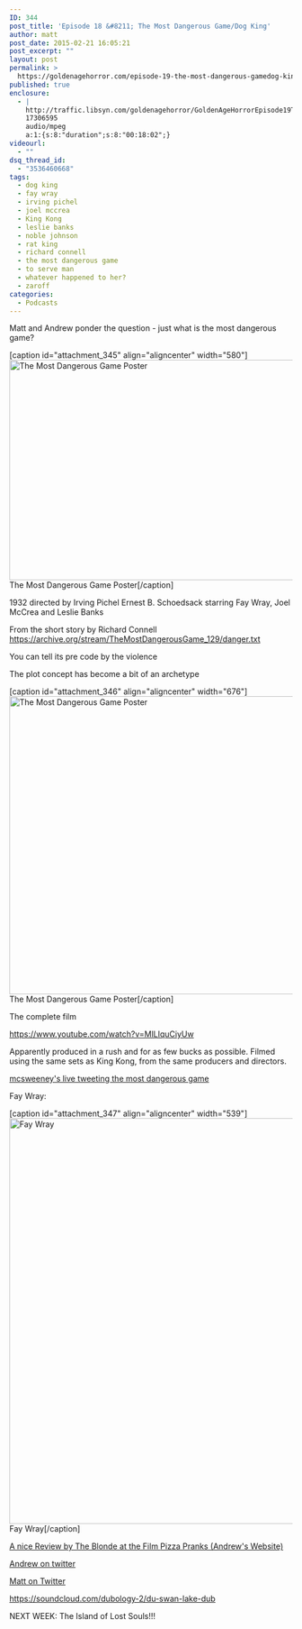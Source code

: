 ```yaml
---
ID: 344
post_title: 'Episode 18 &#8211; The Most Dangerous Game/Dog King'
author: matt
post_date: 2015-02-21 16:05:21
post_excerpt: ""
layout: post
permalink: >
  https://goldenagehorror.com/episode-19-the-most-dangerous-gamedog-king/
published: true
enclosure:
  - |
    http://traffic.libsyn.com/goldenagehorror/GoldenAgeHorrorEpisode19The_Most_Dangerous_Game.mp3
    17306595
    audio/mpeg
    a:1:{s:8:"duration";s:8:"00:18:02";}
videourl:
  - ""
dsq_thread_id:
  - "3536460668"
tags:
  - dog king
  - fay wray
  - irving pichel
  - joel mccrea
  - King Kong
  - leslie banks
  - noble johnson
  - rat king
  - richard connell
  - the most dangerous game
  - to serve man
  - whatever happened to her?
  - zaroff
categories:
  - Podcasts
---
```

Matt and Andrew ponder the question - just what is the most dangerous game?

[caption id="attachment_345" align="aligncenter" width="580"]<img class="size-full wp-image-345" src="http://goldenagehorror.com/wp-content/uploads/2015/02/the-most-dangerous-game-movie-poster-1932-1020415052.jpg" alt="The Most Dangerous Game Poster" width="580" height="391" /> The Most Dangerous Game Poster[/caption]

<!--more-->

1932 directed by Irving Pichel Ernest B. Schoedsack starring Fay Wray, Joel McCrea and Leslie Banks

From the short story by Richard Connell
<a href="https://archive.org/stream/TheMostDangerousGame_129/danger.txt">https://archive.org/stream/TheMostDangerousGame_129/danger.txt</a>

You can tell its pre code by the violence

The plot concept has become a bit of an archetype

[caption id="attachment_346" align="aligncenter" width="676"]<img class="size-large wp-image-346" src="http://goldenagehorror.com/wp-content/uploads/2015/02/f6669-mostdangerousgame-1024x801.jpg" alt="The Most Dangerous Game Poster" width="676" height="529" /> The Most Dangerous Game Poster[/caption]

The complete film

https://www.youtube.com/watch?v=MlLIquCiyUw

Apparently produced in a rush and for as few bucks as possible. Filmed using the same sets as King Kong, from the same producers and directors.


<a href="http://www.mcsweeneys.net/articles/the-mostdangerousgame">mcsweeney's live tweeting the most dangerous game</a> 

Fay Wray:

[caption id="attachment_347" align="aligncenter" width="539"]<img class="size-full wp-image-347" src="http://goldenagehorror.com/wp-content/uploads/2015/02/Fay-Wray-1930s.jpg" alt="Fay Wray" width="539" height="720" /> Fay Wray[/caption]

<a href="http://theblondeatthefilm.com/2013/11/18/the-most-dangerous-game-1932/">A nice Review by The Blonde at the Film
</a>
<a href="http://pizzapranks.com/">Pizza Pranks (Andrew's Website)</a>

<a href="https://twitter.com/@pizzapranks">Andrew on twitter</a>

<a href="https://twitter.com/thewatermethod">Matt on Twitter</a>

https://soundcloud.com/dubology-2/du-swan-lake-dub

NEXT WEEK: The Island of Lost Souls!!!

&nbsp;